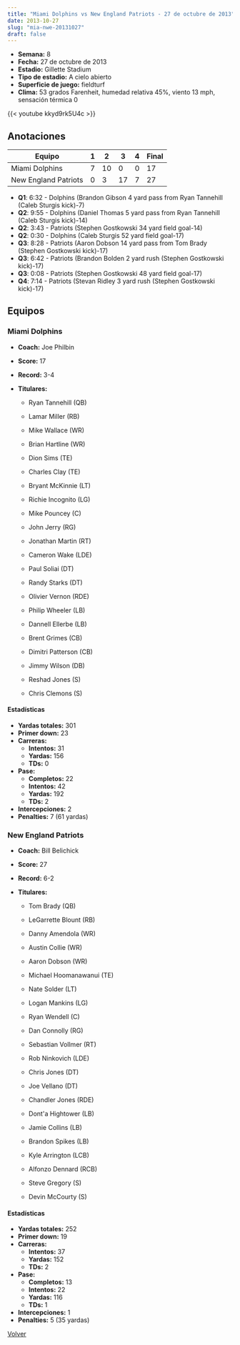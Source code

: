 ```yaml
---
title: "Miami Dolphins vs New England Patriots - 27 de octubre de 2013"
date: 2013-10-27
slug: "mia-nwe-20131027"
draft: false
---
```


- **Semana:** 8
- **Fecha:** 27 de octubre de 2013
- **Estadio:** Gillette Stadium
- **Tipo de estadio:** A cielo abierto
- **Superficie de juego:** fieldturf
- **Clima:** 53 grados Farenheit, humedad relativa 45%, viento 13 mph, sensación térmica 0


{{< youtube kkyd9rk5U4c >}}


## Anotaciones
| Equipo | 1 | 2 | 3 | 4 | Final |
|--------|---|---|---|---|-------|
| Miami Dolphins  | 7 | 10 | 0 | 0  | 17 |
| New England Patriots  | 0 | 3 | 17 | 7  | 27 |
- **Q1**: 6:32 - Dolphins (Brandon Gibson 4 yard pass from Ryan Tannehill (Caleb Sturgis kick)-7)
- **Q2**: 9:55 - Dolphins (Daniel Thomas 5 yard pass from Ryan Tannehill (Caleb Sturgis kick)-14)
- **Q2**: 3:43 - Patriots (Stephen Gostkowski 34 yard field goal-14)
- **Q2**: 0:30 - Dolphins (Caleb Sturgis 52 yard field goal-17)
- **Q3**: 8:28 - Patriots (Aaron Dobson 14 yard pass from Tom Brady (Stephen Gostkowski kick)-17)
- **Q3**: 6:42 - Patriots (Brandon Bolden 2 yard rush (Stephen Gostkowski kick)-17)
- **Q3**: 0:08 - Patriots (Stephen Gostkowski 48 yard field goal-17)
- **Q4**: 7:14 - Patriots (Stevan Ridley 3 yard rush (Stephen Gostkowski kick)-17)


## Equipos


### Miami Dolphins
* **Coach:** Joe Philbin
* **Score:** 17
* **Record:** 3-4
* **Titulares:** 

  * Ryan Tannehill (QB) 

  * Lamar Miller (RB) 

  * Mike Wallace (WR) 

  * Brian Hartline (WR) 

  * Dion Sims (TE) 

  * Charles Clay (TE) 

  * Bryant McKinnie (LT) 

  * Richie Incognito (LG) 

  * Mike Pouncey (C) 

  * John Jerry (RG) 

  * Jonathan Martin (RT) 

  * Cameron Wake (LDE) 

  * Paul Soliai (DT) 

  * Randy Starks (DT) 

  * Olivier Vernon (RDE) 

  * Philip Wheeler (LB) 

  * Dannell Ellerbe (LB) 

  * Brent Grimes (CB) 

  * Dimitri Patterson (CB) 

  * Jimmy Wilson (DB) 

  * Reshad Jones (S) 

  * Chris Clemons (S) 

#### Estadísticas
* **Yardas totales:** 301
* **Primer down:** 23
* **Carreras:**
  * **Intentos:** 31
  * **Yardas:** 156
  * **TDs:** 0
* **Pase:**
  * **Completos:** 22
  * **Intentos:** 42
  * **Yardas:** 192
  * **TDs:** 2
* **Intercepciones:** 2
* **Penalties:** 7 (61 yardas)

### New England Patriots
* **Coach:** Bill Belichick
* **Score:** 27
* **Record:** 6-2
* **Titulares:** 

  * Tom Brady (QB) 

  * LeGarrette Blount (RB) 

  * Danny Amendola (WR) 

  * Austin Collie (WR) 

  * Aaron Dobson (WR) 

  * Michael Hoomanawanui (TE) 

  * Nate Solder (LT) 

  * Logan Mankins (LG) 

  * Ryan Wendell (C) 

  * Dan Connolly (RG) 

  * Sebastian Vollmer (RT) 

  * Rob Ninkovich (LDE) 

  * Chris Jones (DT) 

  * Joe Vellano (DT) 

  * Chandler Jones (RDE) 

  * Dont'a Hightower (LB) 

  * Jamie Collins (LB) 

  * Brandon Spikes (LB) 

  * Kyle Arrington (LCB) 

  * Alfonzo Dennard (RCB) 

  * Steve Gregory (S) 

  * Devin McCourty (S) 

#### Estadísticas
* **Yardas totales:** 252
* **Primer down:** 19
* **Carreras:**
  * **Intentos:** 37
  * **Yardas:** 152
  * **TDs:** 2
* **Pase:**
  * **Completos:** 13
  * **Intentos:** 22
  * **Yardas:** 116
  * **TDs:** 1
* **Intercepciones:** 1
* **Penalties:** 5 (35 yardas)


[Volver](/historia/2013)
